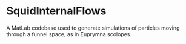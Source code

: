 # SquidInternalFlows
A MatLab codebase used to generate simulations of particles moving through a funnel space, as in Euprymna scolopes.
